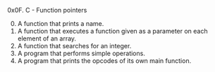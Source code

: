 0x0F. C - Function pointers

0. A function that prints a name.
1. A function that executes a function given as a parameter on each element of an array.
2. A function that searches for an integer.
3. A program that performs simple operations.
4. A program that prints the opcodes of its own main function.
